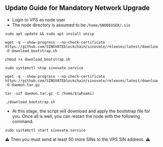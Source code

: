## Update Guide for Mandatory Network Upgrade


- Login to VPS as node user
- The node directory is assumed to be `/home/$NODEUSER/.sin`

```
sudo apt update && sudo apt install unzip
```

```
wget -q --show-progress --no-check-certificate https://github.com/SINOVATEblockchain/sinovate/releases/latest/download/download_bootstrap.sh -O download_bootstrap.sh
```
```
chmod +x download_bootstrap.sh
```
```
sudo systemctl stop sinovate.service
```
```
wget -q --show-progress --no-check-certificate https://github.com/SINOVATEblockchain/sinovate/releases/latest/download/daemon.tar.gz -O daemon.tar.gz
```
```
tar -xzf daemon.tar.gz -C /home/$(whoami)
```
```
./download_bootstrap.sh
```
- At this stage, the script will download and apply the bootstrap file for you. Once all is well, you can restart the node with the following command.

```
sudo systemctl start sinovate.service
```
:warning: Then you must send at least 50 more SINs to the VPS SIN address. :warning:

